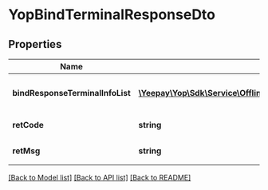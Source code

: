 # YopBindTerminalResponseDto

## Properties
Name | Type | Description | Notes
------------ | ------------- | ------------- | -------------
**bindResponseTerminalInfoList** | [**\Yeepay\Yop\Sdk\Service\Offline\Model\BindResponseTerminalInfo[]**](BindResponseTerminalInfo.md) | &lt;pre&gt;终端绑机信息列表&lt;/pre&gt; | 
**retCode** | **string** | &lt;p&gt;返回码&lt;/p&gt; | 
**retMsg** | **string** | &lt;p&gt;返回信息&lt;/p&gt; | 

[[Back to Model list]](../README.md#documentation-for-models) [[Back to API list]](../README.md#documentation-for-api-endpoints) [[Back to README]](../README.md)


